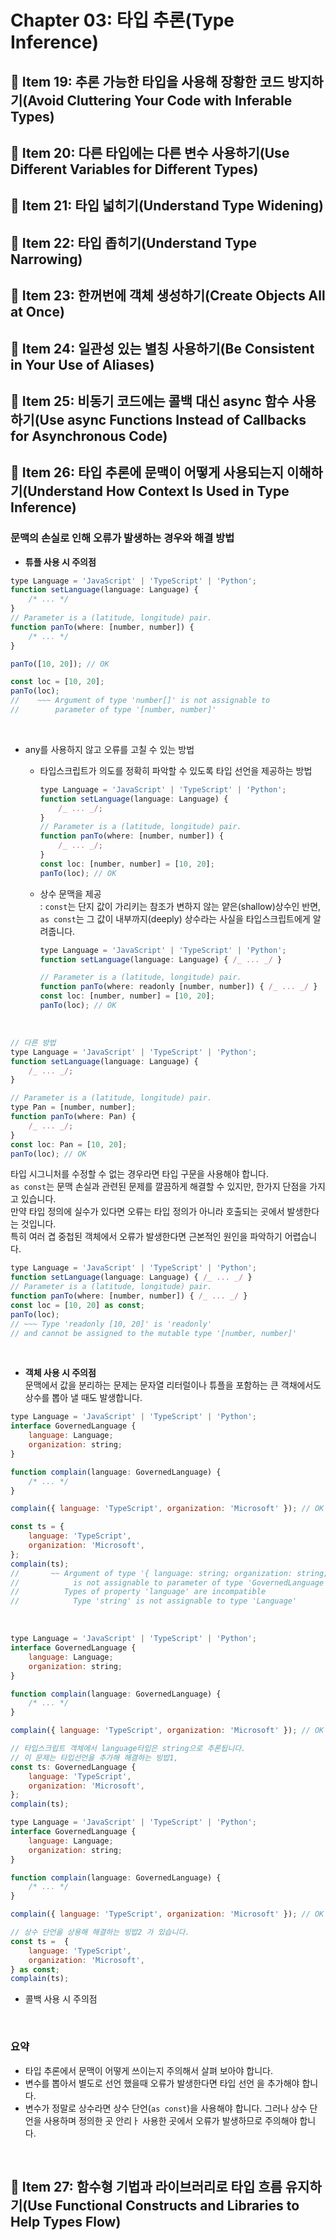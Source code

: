 # Chapter 03: 타입 추론(Type Inference)

## 📝 Item 19: 추론 가능한 타입을 사용해 장황한 코드 방지하기(Avoid Cluttering Your Code with Inferable Types)

## 📝 Item 20: 다른 타입에는 다른 변수 사용하기(Use Different Variables for Different Types)

## 📝 Item 21: 타입 넓히기(Understand Type Widening)

## 📝 Item 22: 타입 좁히기(Understand Type Narrowing)

## 📝 Item 23: 한꺼번에 객체 생성하기(Create Objects All at Once)

## 📝 Item 24: 일관성 있는 별칭 사용하기(Be Consistent in Your Use of Aliases)

## 📝 Item 25: 비동기 코드에는 콜백 대신 async 함수 사용하기(Use async Functions Instead of Callbacks for Asynchronous Code)

## 📝 Item 26: 타입 추론에 문맥이 어떻게 사용되는지 이해하기(Understand How Context Is Used in Type Inference)

### 문맥의 손실로 인해 오류가 발생하는 경우와 해결 방법

-   **튜플 사용 시 주의점**

```javascript
type Language = 'JavaScript' | 'TypeScript' | 'Python';
function setLanguage(language: Language) {
    /* ... */
}
// Parameter is a (latitude, longitude) pair.
function panTo(where: [number, number]) {
    /* ... */
}

panTo([10, 20]); // OK

const loc = [10, 20];
panTo(loc);
//    ~~~ Argument of type 'number[]' is not assignable to
//        parameter of type '[number, number]'
```

<br>

-   any를 사용하지 않고 오류를 고칠 수 있는 방법

    -   타입스크립트가 의도를 정확히 파악할 수 있도록 타입 선언을 제공하는 방법

        ```javascript
        type Language = 'JavaScript' | 'TypeScript' | 'Python';
        function setLanguage(language: Language) {
            /_ ... _/;
        }
        // Parameter is a (latitude, longitude) pair.
        function panTo(where: [number, number]) {
            /_ ... _/;
        }
        const loc: [number, number] = [10, 20];
        panTo(loc); // OK
        ```

    -   상수 문맥을 제공<br>
        : `const`는 단지 값이 가리키는 참조가 변하지 않는 얕은(shallow)상수인 반면,<br>
        `as const`는 그 값이 내부까지(deeply) 상수라는 사실을 타입스크립트에게 알려줍니다.<br>

        ```javascript
        type Language = 'JavaScript' | 'TypeScript' | 'Python';
        function setLanguage(language: Language) { /_ ... _/ }

        // Parameter is a (latitude, longitude) pair.
        function panTo(where: readonly [number, number]) { /_ ... _/ }
        const loc: [number, number] = [10, 20];
        panTo(loc); // OK
        ```

<br>

```javascript
// 다른 방법
type Language = 'JavaScript' | 'TypeScript' | 'Python';
function setLanguage(language: Language) {
    /_ ... _/;
}

// Parameter is a (latitude, longitude) pair.
type Pan = [number, number];
function panTo(where: Pan) {
    /_ ... _/;
}
const loc: Pan = [10, 20];
panTo(loc); // OK
```

타입 시그니처를 수정할 수 없는 경우라면 타입 구문을 사용해야 합니다.<br>
`as const`는 문맥 손실과 관련된 문제를 깔끔하게 해결할 수 있지만, 한가지 단점을 가지고 있습니다.<br>
만약 타입 정의에 실수가 있다면 오류는 타입 정의가 아니라 호출되는 곳에서 발생한다는 것입니다.<br>
특히 여러 겹 중첩된 객체에서 오류가 발생한다면 근본적인 원인을 파악하기 어렵습니다.<br>

```javascript
type Language = 'JavaScript' | 'TypeScript' | 'Python';
function setLanguage(language: Language) { /_ ... _/ }
// Parameter is a (latitude, longitude) pair.
function panTo(where: [number, number]) { /_ ... _/ }
const loc = [10, 20] as const;
panTo(loc);
// ~~~ Type 'readonly [10, 20]' is 'readonly'
// and cannot be assigned to the mutable type '[number, number]'
```

<br>

-   **객체 사용 시 주의점**<br>
    문맥에서 값을 분리하는 문제는 문자열 리터럴이나 튜플을 포함하는 큰 객채에서도 상수를 뽑아 낼 때도 발생합니다.<br>

```javascript
type Language = 'JavaScript' | 'TypeScript' | 'Python';
interface GovernedLanguage {
    language: Language;
    organization: string;
}

function complain(language: GovernedLanguage) {
    /* ... */
}

complain({ language: 'TypeScript', organization: 'Microsoft' }); // OK

const ts = {
    language: 'TypeScript',
    organization: 'Microsoft',
};
complain(ts);
//       ~~ Argument of type '{ language: string; organization: string; }'
//            is not assignable to parameter of type 'GovernedLanguage'
//          Types of property 'language' are incompatible
//            Type 'string' is not assignable to type 'Language'
```

<br>

```javascript
type Language = 'JavaScript' | 'TypeScript' | 'Python';
interface GovernedLanguage {
    language: Language;
    organization: string;
}

function complain(language: GovernedLanguage) {
    /* ... */
}

complain({ language: 'TypeScript', organization: 'Microsoft' }); // OK

// 타입스크립트 객체에서 language타입은 string으로 추론됩니다.
// 이 문제는 타입선언을 추가해 해결하는 빙밥1,
const ts: GovernedLanguage {
    language: 'TypeScript',
    organization: 'Microsoft',
};
complain(ts);
```

```javascript
type Language = 'JavaScript' | 'TypeScript' | 'Python';
interface GovernedLanguage {
    language: Language;
    organization: string;
}

function complain(language: GovernedLanguage) {
    /* ... */
}

complain({ language: 'TypeScript', organization: 'Microsoft' }); // OK

// 상수 단언을 상용해 해결하는 빙밥2 가 있습니다.
const ts =  {
    language: 'TypeScript',
    organization: 'Microsoft',
} as const;
complain(ts);
```

-   콜백 사용 시 주의점

<br>

### 요약

-   타입 추론에서 문맥이 어떻게 쓰이는지 주의해서 살펴 보아야 합니다.
-   변수를 뽑아서 별도로 선언 했을때 오류가 발생한다면 타입 선언 을 추가해야 합니다.
-   변수가 정말로 상수라면 상수 단언(`as const`)을 사용해야 합니다. 그러나 상수 단언을 사용하며 정의한 곳 안리ㅏ 사용한 곳에서 오류가 발생하므로 주의해야 합니다.

<br>

## 📝 Item 27: 함수형 기법과 라이브러리로 타입 흐름 유지하기(Use Functional Constructs and Libraries to Help Types Flow)

```

```
